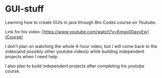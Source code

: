 # GUI-stuff
Learning how to create GUIs in java through Bro Codes course on Youtube.

Link for his video: 
[https://www.youtube.com/watch?v=Kmgo00avvEw](Course)

I don't plan on watching the whole 4-hour video, but I will come back to the video(and possibly other youtube videos) while building independent projects
when I need help.


I also plan to build independent projects after completing his youtube course. 
